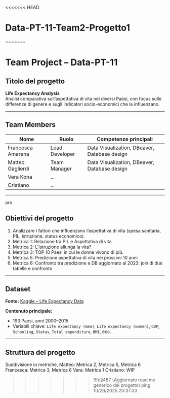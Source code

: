 <<<<<<< HEAD
# Data-PT-11-Team2-Progetto1
=======
# Team Project – Data-PT-11

##  Titolo del progetto
**Life Expectancy Analysis**  
Analisi comparativa sull’aspettativa di vita nei diversi Paesi, con focus sulle differenze di genere e sugli indicatori socio-economici che la influenzano.

---

##  Team Members
| Nome | Ruolo | Competenze principali |
|------|--------|-----------------------|
| Francesca Amarena | Lead Developer | Data Visualization, DBeaver, Database design |
| Matteo Gaglierdi | Team Manager |  Data Visualization, DBeaver, Database design |
| Vera Kona | ... |
| Cristiano | ... |

---
pro
##  Obiettivi del progetto
1. Analizzare i fattori che influenzano l’aspettativa di vita (spesa sanitaria, PIL, istruzione, status economico).
2. Metrica 1: Relazione tra PIL e Aspettativa di vita
3. Metrica 2: L'istruzione allunga la vita?
4. Metrica 3: TOP 10 Paesi in cui le donne vivono di più.
5. Metrica 5: Predizione aspettativa di vita nei prossimi 10 anni
3. Metrica 6: Confronto tra predizione e DB aggiornato al 2023: join di due tabelle e confronto

---

##  Dataset
**Fonte:** [Kaggle – Life Expectancy Data](https://www.kaggle.com/datasets/maryalebron/life-expectancy-data)  

**Contenuto principale:**
- 193 Paesi, anni 2000–2015  
- Variabili chiave: `Life expectancy (men)`, `Life expectancy (women)`, `GDP`, `Schooling`, `Status`, `Total expenditure`, `BMI`, ecc.

---

##  Struttura del progetto
Suddivisione in metriche,
Matteo: Metrica 2, Metrica 5, Metrica 6
Francesca: Metrica 3, Metrica 6
Vera: Metrica 1
Cristiano: WIP 
>>>>>>> 9fe2487 (Aggiornato read me generico del progetto)
p i n g   1 0 / 2 6 / 2 0 2 5   2 0 : 3 7 : 3 3  
 